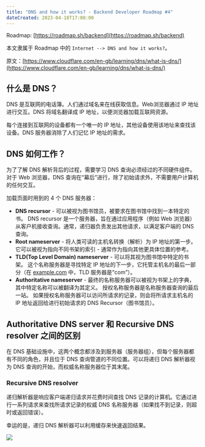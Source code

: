 ```yaml
---
title: "DNS and how it works? - Backend Developer Roadmap #4"
dateCreated: 2023-04-18T17:08:00
---
```


Roadmap: [https://roadmap.sh/backend](https://roadmap.sh/backend)

本文隶属于 Roadmap 中的 `Internet --> DNS and how it works?`。

原文：[https://www.cloudflare.com/en-gb/learning/dns/what-is-dns/](https://www.cloudflare.com/en-gb/learning/dns/what-is-dns/)

## 什么是 DNS？

DNS 是互联网的电话簿。人们通过域名来在线获取信息。Web浏览器通过 IP 地址进行交互。DNS 将域名翻译成 IP 地址，以便浏览器加载互联网资源。

每个连接到互联网的设备都有一个唯一的 IP 地址，其他设备使用该地址来查找该设备。DNS 服务器消除了人们记忆 IP 地址的需求。

## DNS 如何工作？

为了了解 DNS 解析背后的过程，需要学习 DNS 查询必须经过的不同硬件组件。对于 Web 浏览器，DNS 查询在“幕后”进行，除了初始请求外，不需要用户计算机的任何交互。

加载页面时用到的 4 个 DNS 服务器：

- **DNS recursor** - 可以被视为图书馆员，被要求在图书馆中找到一本特定的书。 DNS recursor 是一个服务器，旨在通过应用程序（例如 Web 浏览器）从客户机接收查询。通常，递归器负责发出其他请求，以满足客户端的 DNS 查询。
- **Root nameserver** - 将人类可读的主机名转换（解析）为 IP 地址的第一步。 它可以被视为指向不同书架的索引 - 通常作为指向其他更具体位置的参考。
- **TLD(Top Level Domain) nameserver** - 可以将其视为图书馆中特定的书架。 这个名称服务器是寻找特定 IP 地址的下一步，它托管主机名的最后一部分（在 [example.com](http://example.com/) 中，TLD 服务器是“com”）。
- **Authoritative nameserver** - 最终的名称服务器可以被视为书架上的字典，其中特定名称可以被翻译为其定义。 授权名称服务器是名称服务器查询的最后一站。 如果授权名称服务器可以访问所请求的记录，则会将所请求主机名的 IP 地址返回给进行初始请求的 DNS Recursor（图书馆员）。

## Authoritative DNS server 和 Recursive DNS resolver 之间的区别

在 DNS 基础设施中，这两个概念都涉及到服务器（服务器组），但每个服务器都有不同的角色，并且位于 DNS 查询管道的不同位置。可以将递归 DNS 解析器视为 DNS 查询的开始，而权威名称服务器位于其末尾。

### Recursive DNS resolver

递归解析器是响应客户端递归请求并花费时间查找 DNS 记录的计算机。它通过进行一系列请求来查找所请求记录的权威 DNS 名称服务器（如果找不到记录，则超时或返回错误）。

幸运的是，递归 DNS 解析器可以利用缓存来快速返回结果。

![](https://i.imgur.com/k70xMhp.png)